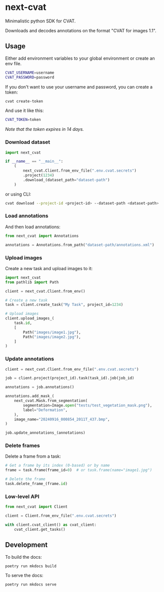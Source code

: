# next-cvat

Minimalistic python SDK for CVAT.

Downloads and decodes annotations on the format "CVAT for images 1.1".

## Usage

Either add environment variables to your global environment or create an env file.

```bash
CVAT_USERNAME=username
CVAT_PASSWORD=password
```

If you don't want to use your username and password, you can create a token:

```bash
cvat create-token
```

And use it like this:

```bash
CVAT_TOKEN=token
```

_Note that the token expires in 14 days._

### Download dataset

```python
import next_cvat

if __name__ == "__main__":
    (
        next_cvat.Client.from_env_file(".env.cvat.secrets")
        .project(1234)
        .download_(dataset_path="dataset-path")
    )
```

or using CLI:

```bash
cvat download --project-id <project-id> --dataset-path <dataset-path>
```

### Load annotations

And then load annotations:

```python
from next_cvat import Annotations

annotations = Annotations.from_path("dataset-path/annotations.xml")
```

### Upload images

Create a new task and upload images to it:

```python
import next_cvat
from pathlib import Path

client = next_cvat.Client.from_env()

# Create a new task
task = client.create_task("My Task", project_id=1234)

# Upload images
client.upload_images_(
    task.id,
    [
        Path("images/image1.jpg"),
        Path("images/image2.jpg"),
    ]
)
```

### Update annotations

```python
client = next_cvat.Client.from_env_file(".env.cvat.secrets")

job = client.project(project_id).task(task_id).job(job_id)

annotations = job.annotations()

annotations.add_mask_(
    next_cvat.Mask.from_segmentation(
        segmentation=Image.open("tests/test_vegetation_mask.png"),
        label="Deformation",
    ),
    image_name="20240916_000854_2011T_437.bmp",
)

job.update_annotations_(annotations)
```

### Delete frames

Delete a frame from a task:

```python
# Get a frame by its index (0-based) or by name
frame = task.frame(frame_id=0)  # or task.frame(name="image1.jpg")

# Delete the frame
task.delete_frame_(frame.id)
```

### Low-level API

```python
from next_cvat import Client

client = Client.from_env_file(".env.cvat.secrets")

with client.cvat_client() as cvat_client:
    cvat_client.get_tasks()
```

## Development

To build the docs:

```bash
poetry run mkdocs build
```

To serve the docs:

```bash
poetry run mkdocs serve
```
